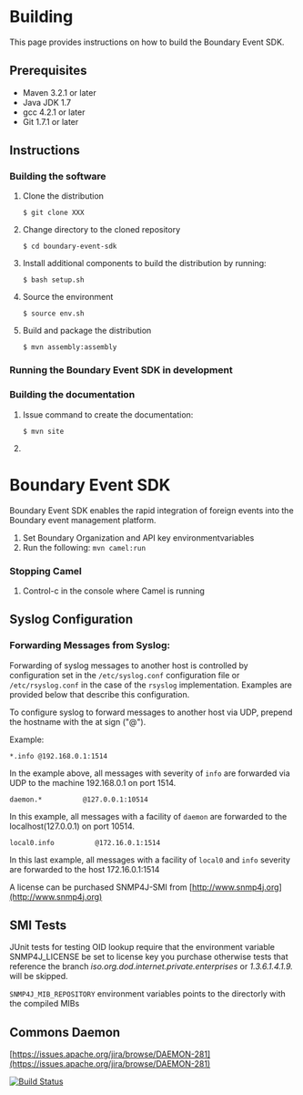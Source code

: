 Building
========
This page provides instructions on how to build the Boundary Event SDK.

Prerequisites
-------------
* Maven 3.2.1 or later
* Java JDK 1.7
* gcc 4.2.1 or later
* Git 1.7.1 or later


Instructions
------------

### Building the software

1. Clone the distribution

    ```$ git clone XXX```    

2. Change directory to the cloned repository

    ```$ cd boundary-event-sdk```

3. Install additional components to build the distribution by running:

    ```$ bash setup.sh```

4. Source the environment

    ```$ source env.sh```

5. Build and package the distribution

    ```$ mvn assembly:assembly```

### Running the Boundary Event SDK in development

### Building the documentation

1. Issue command to create the documentation:

    ```$ mvn site```

2. 

Boundary Event SDK
==================
Boundary Event SDK enables the rapid integration of foreign events into the Boundary event management platform.


1. Set Boundary Organization and API key environmentvariables
2. Run the following: ```mvn camel:run ```

### Stopping Camel
1. Control-c in the console where Camel is running

## Syslog Configuration

### Forwarding Messages from Syslog:

Forwarding of syslog messages to another host is controlled by configuration set in the `/etc/syslog.conf` configuration file or
`/etc/rsyslog.conf` in the case of the `rsyslog` implementation. Examples are provided below that describe this configuration.

To configure syslog to forward messages to another host via UDP, prepend the hostname with the at sign ("@").

Example:

```
*.info @192.168.0.1:1514
```
In the example above, all messages with severity of `info` are forwarded via UDP to the machine 192.168.0.1 on port 1514.

```
daemon.*          @127.0.0.1:10514
```

In this example, all messages with a facility of `daemon` are forwarded to the localhost(127.0.0.1) on port 10514.

```
local0.info          @172.16.0.1:1514
```

In this last example, all messages with a facility of `local0` and `info` severity are forwarded to the host 172.16.0.1:1514


A license can be purchased SNMP4J-SMI from [http://www.snmp4j.org](http://www.snmp4j.org)

## SMI Tests
JUnit tests for testing OID lookup require that the environment variable SNMP4J_LICENSE
be set to license key you purchase otherwise tests that reference the branch _iso.org.dod.internet.private.enterprises_
or _1.3.6.1.4.1.9._ will be skipped.

`SNMP4J_MIB_REPOSITORY` environment variables points to the directorly with the compiled MIBs

## Commons Daemon

[https://issues.apache.org/jira/browse/DAEMON-281](https://issues.apache.org/jira/browse/DAEMON-281)

[![Build Status](https://travis-ci.org/boundary/boundary-event-sdk.svg?branch=master)](https://travis-ci.org/boundary/boundary-event-sdk)
